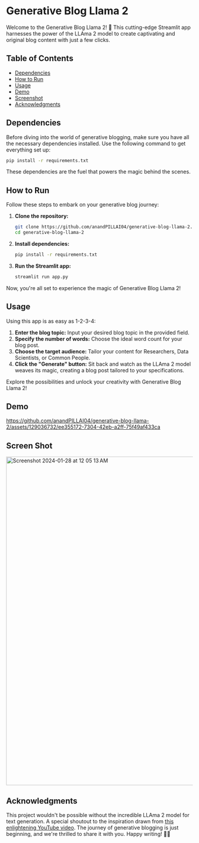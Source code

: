# Generative Blog Llama 2

Welcome to the Generative Blog Llama 2! 🚀 This cutting-edge Streamlit app harnesses the power of the LLAma 2 model to create captivating and original blog content with just a few clicks.

## Table of Contents

- [Dependencies](#dependencies)
- [How to Run](#how-to-run)
- [Usage](#usage)
- [Demo](#demo)
- [Screenshot](#screen-shot)
- [Acknowledgments](#acknowledgments)

## Dependencies

Before diving into the world of generative blogging, make sure you have all the necessary dependencies installed. Use the following command to get everything set up:

```bash
pip install -r requirements.txt
```

These dependencies are the fuel that powers the magic behind the scenes.

## How to Run

Follow these steps to embark on your generative blog journey:

1. **Clone the repository:**
   ```bash
   git clone https://github.com/anandPILLAI04/generative-blog-llama-2.git
   cd generative-blog-llama-2
   ```

2. **Install dependencies:**
   ```bash
   pip install -r requirements.txt
   ```

3. **Run the Streamlit app:**
   ```bash
   streamlit run app.py
   ```

Now, you're all set to experience the magic of Generative Blog Llama 2!

## Usage

Using this app is as easy as 1-2-3-4:

1. **Enter the blog topic:** Input your desired blog topic in the provided field.
2. **Specify the number of words:** Choose the ideal word count for your blog post.
3. **Choose the target audience:** Tailor your content for Researchers, Data Scientists, or Common People.
4. **Click the "Generate" button:** Sit back and watch as the LLAma 2 model weaves its magic, creating a blog post tailored to your specifications.

Explore the possibilities and unlock your creativity with Generative Blog Llama 2!

## Demo

https://github.com/anandPILLAI04/generative-blog-llama-2/assets/129036732/ee355172-7304-42eb-a2ff-75f49af433ca

## Screen Shot
<img width="888" alt="Screenshot 2024-01-28 at 12 05 13 AM" src="https://github.com/anandPILLAI04/generative-blog-llama-2/assets/129036732/f8f4bf7b-201a-4115-a720-f6e4ad59cb64">

## Acknowledgments

This project wouldn't be possible without the incredible LLAma 2 model for text generation. A special shoutout to the inspiration drawn from [this enlightening YouTube video](https://www.youtube.com/watch?v=x0AnCE9SE4A&t=98s). The journey of generative blogging is just beginning, and we're thrilled to share it with you. Happy writing! 📝✨
